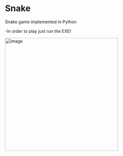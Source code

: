 # Snake
Snake game implemented in Python

-In order to play just run the EXE!

<img width="374" alt="image" src="https://user-images.githubusercontent.com/67145369/158259519-8f27a0fa-52db-45d6-93e1-6ab97f77f46d.png">
